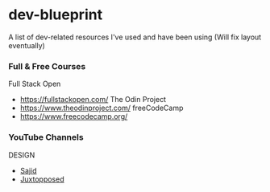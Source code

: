 # dev-blueprint
A list of dev-related resources I've used and have been using (Will fix layout eventually)

### Full & Free Courses

Full Stack Open
- https://fullstackopen.com/
The Odin Project
- https://www.theodinproject.com/
freeCodeCamp
- https://www.freecodecamp.org/

### YouTube Channels

DESIGN
- [Sajid](https://www.youtube.com/@whosajid)
- [Juxtopposed](https://www.youtube.com/@juxtopposed)
